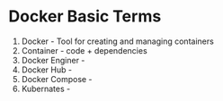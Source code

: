 # Docker Basic Terms
1. Docker - Tool for creating and managing containers
2. Container - code + dependencies
3. Docker Enginer - 
4. Docker Hub - 
5. Docker Compose - 
6. Kubernates - 

